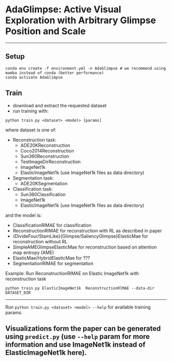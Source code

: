 # AdaGlimpse: Active Visual Exploration with Arbitrary Glimpse Position and Scale
___
## Setup
```shell
conda env create -f environment.yml -n AdaGlimpse # we recommend using mamba instead of conda (better performance)
conda activate AdaGlimpse
```
## Train
* download and extract the requested dataset
* run training with:
```shell
python train.py <dataset> <model> [params]
```
where dataset is one of:
* Reconstruction task:
  * ADE20KReconstruction
  * Coco2014Reconstruction
  * Sun360Reconstruction
  * TestImageDirReconstruction
  * ImageNet1k
  * ElasticImageNet1k (use ImageNet1k files as data directory)
* Segmentation task:
  * ADE20KSegmentation
* Classification task:
  * Sun360Classification
  * ImageNet1k
  * ElasticImageNet1k (use ImageNet1k files as data directory)

and the model is:
* ClassificationRlMAE for classification
* ReconstructionRlMAE for reconstruction with RL as described in paper
* {DivideFour/StamLike}{Glimpse/SaliencyGlimpse}ElasticMae for reconstruction without RL
* SimpleAMEGlimpseElasticMae for reconstruction based on attention map entropy (AME)
* ElasticMae/HybridElasticMae for ???
* SegmentationRlMAE for segmentation

Example:
Run ReconstructionRlMAE on Elastic ImageNet1k with reconstruction task
```shell
python train.py ElasticImageNet1k  ReconstructionRlMAE --data-dir DATASET_DIR
```
---
Run `python train.py <dataset> <model> --help` for available training params.

Visualizations form the paper can be generated using `predict.py` 
(use `--help` param for more information and use ImageNet1k instead of ElasticImageNet1k here).
---